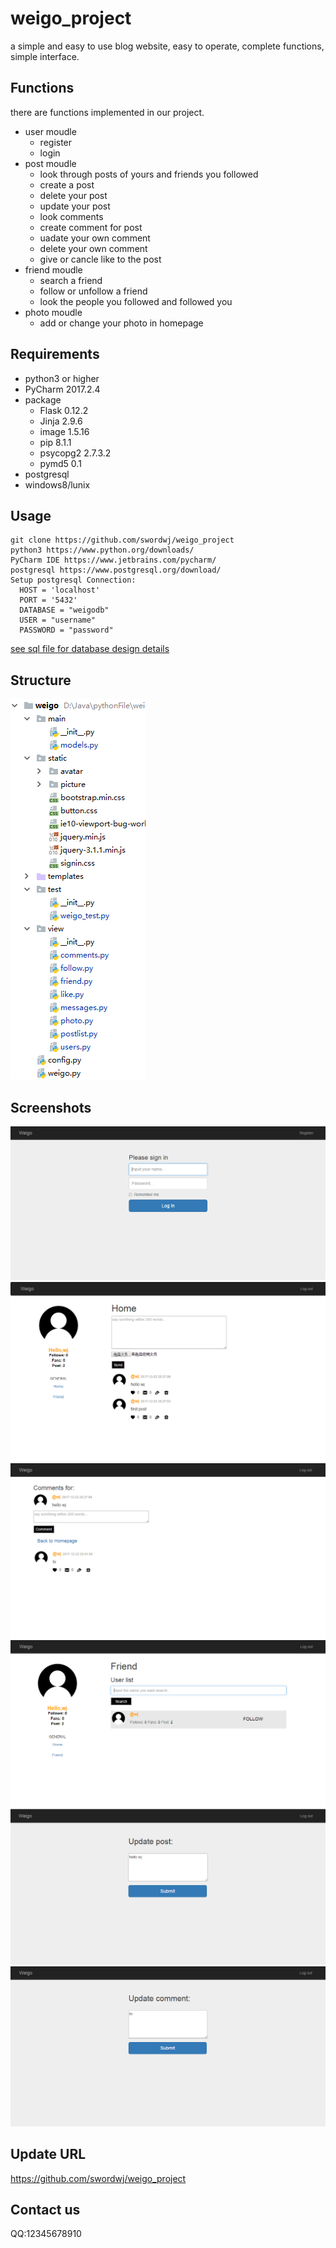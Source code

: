 # weigo_project
  a simple and easy to use blog website, easy to operate, complete functions, simple interface.
  
## Functions
  there are functions implemented in our project.
* user moudle
  * register
  * login
* post moudle
  * look through posts of yours and friends you followed
  * create a post
  * delete your post
  * update your post
  * look comments 
  * create comment for post
  * uadate your own comment
  * delete your own comment
  * give or cancle like to the post
* friend moudle
  * search a friend
  * follow or unfollow a friend
  * look the people you followed and followed you
* photo moudle
  * add or change your photo in homepage
  
## Requirements
* python3 or higher
* PyCharm 2017.2.4
* package
  * Flask 0.12.2
  * Jinja 2.9.6
  * image 1.5.16
  * pip 8.1.1
  * psycopg2 2.7.3.2
  * pymd5 0.1
* postgresql
* windows8/lunix

## Usage
    git clone https://github.com/swordwj/weigo_project
    python3 https://www.python.org/downloads/
    PyCharm IDE https://www.jetbrains.com/pycharm/
    postgresql https://www.postgresql.org/download/
    Setup postgresql Connection:
      HOST = 'localhost'
      PORT = '5432'
      DATABASE = "weigodb"
      USER = "username"
      PASSWORD = "password"
[see sql file for database design details](https://github.com/swordwj/weigo_project/blob/master/public2.sql)  

## Structure
![Image text](https://github.com/swordwj/weigo_project/blob/master/projectcontent.PNG)

## Screenshots
![Image text](https://github.com/swordwj/weigo_project/blob/master/login.PNG)
![Image text](https://github.com/swordwj/weigo_project/blob/master/homepage.PNG)
![Image text](https://github.com/swordwj/weigo_project/blob/master/comment.PNG)
![Image text](https://github.com/swordwj/weigo_project/blob/master/searchfriend.PNG)
![Image text](https://github.com/swordwj/weigo_project/blob/master/postedit.PNG)
![Image text](https://github.com/swordwj/weigo_project/blob/master/commentedit.PNG)

## Update URL
https://github.com/swordwj/weigo_project

## Contact us
QQ:12345678910
